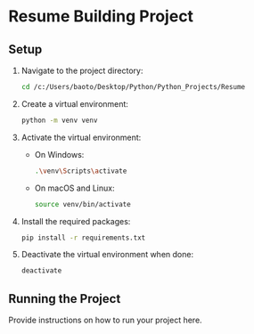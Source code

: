 # Resume Building Project

## Setup

1. Navigate to the project directory:
   ```sh
   cd /c:/Users/baoto/Desktop/Python/Python_Projects/Resume
   ```

2. Create a virtual environment:
   ```sh
   python -m venv venv
   ```

3. Activate the virtual environment:
   - On Windows:
     ```sh
     .\venv\Scripts\activate
     ```
   - On macOS and Linux:
     ```sh
     source venv/bin/activate
     ```

4. Install the required packages:
   ```sh
   pip install -r requirements.txt
   ```

5. Deactivate the virtual environment when done:
   ```sh
   deactivate
   ```

## Running the Project

Provide instructions on how to run your project here.
